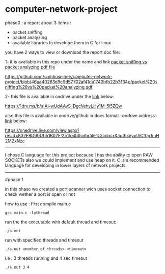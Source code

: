 # computer-network-project

phase0 : 
a report about 3 items :
- packet sniffing
- packet analyzing
- available libraries to develope them in C for linux

you have  2  ways to view or download the report doc file:

1- it is available in this repo under the name and link  [packet sniffing vs packet analyzing.pdf file](https://github.com/smhhoseinee/computer-network-project/blob/46aa40263d9e9d57702af41da1743bfb22b3134e/packet%20sniffing%20vs%20packet%20analyzing.pdf) 

https://github.com/smhhoseinee/computer-network-project/blob/46aa40263d9e9d57702af41da1743bfb22b3134e/packet%20sniffing%20vs%20packet%20analyzing.pdf



2- this file is available in ondrive under the  [link](https://1drv.ms/b/s!Ai-wUdAAvS-DgcVehvLHy1M-5l5ZQw) below: 

https://1drv.ms/b/s!Ai-wUdAAvS-DgcVehvLHy1M-5l5ZQw


also this file is available in ondrive/github in docs format -ondrive address :   [link](https://onedrive.live.com/view.aspx?resid=832FBD00D051B02F!25155&ithint=file%2cdocx&authkey=!ACf0g1mH2M2xNzc) below: 

https://onedrive.live.com/view.aspx?resid=832FBD00D051B02F!25155&ithint=file%2cdocx&authkey=!ACf0g1mH2M2xNzc


---

I chose C language for this project because I has the ability to open RAW SOCKETs also we could implement and use heap on it.
C is a recommended language for developing in lower layers of network projects.


---

#phase 1


in this phase we created a port scanner wich uses socket connection to check wether a port is open or not

how to use : 
first compile main.c

`` gcc main.c -lpthread ``

run the the executable with default thread and timeout:

`` ./a.out ``

run with specified threads and timeout

`` ./a.out <number_of_threads> <timeout> ``

i.e : 3 threads running and 4 sec timeout 

`` ./a.out 3 4 ``

